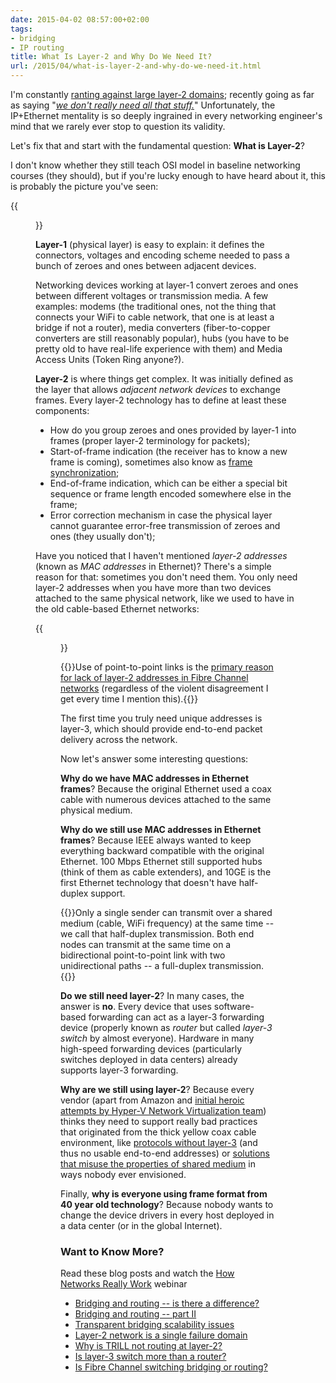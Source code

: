 ```yaml
---
date: 2015-04-02 08:57:00+02:00
tags:
- bridging
- IP routing
title: What Is Layer-2 and Why Do We Need It?
url: /2015/04/what-is-layer-2-and-why-do-we-need-it.html
---
```

I'm constantly [ranting against large layer-2 domains](https://blog.ipspace.net/2012/05/layer-2-network-is-single-failure.html); recently going as far as saying "[*we don't really need all that stuff.*](http://blog.ipspace.net/2015/02/lets-get-rid-of-thick-yellow-cable.html)" Unfortunately, the IP+Ethernet mentality is so deeply ingrained in every networking engineer's mind that we rarely ever stop to question its validity.

Let's fix that and start with the fundamental question: **What is Layer-2**?
<!--more-->
I don't know whether they still teach OSI model in baseline networking courses (they should), but if you're lucky enough to have heard about it, this is probably the picture you've seen:

{{<figure src="/2015/04/s550-OSI.png" caption="Bottom layers of the OSI stack">}}

**Layer-1** (physical layer) is easy to explain: it defines the connectors, voltages and encoding scheme needed to pass a bunch of zeroes and ones between adjacent devices.

Networking devices working at layer-1 convert zeroes and ones between different voltages or transmission media. A few examples: modems (the traditional ones, not the thing that connects your WiFi to cable network, that one is at least a bridge if not a router), media converters (fiber-to-copper converters are still reasonably popular), hubs (you have to be pretty old to have real-life experience with them) and Media Access Units (Token Ring anyone?).

**Layer-2** is where things get complex. It was initially defined as the layer that allows *adjacent network devices* to exchange frames. Every layer-2 technology has to define at least these components:

-   How do you group zeroes and ones provided by layer-1 into frames (proper layer-2 terminology for packets);
-   Start-of-frame indication (the receiver has to know a new frame is coming), sometimes also know as [frame synchronization](http://en.wikipedia.org/wiki/Frame_synchronization);
-   End-of-frame indication, which can be either a special bit sequence or frame length encoded somewhere else in the frame;
-   Error correction mechanism in case the physical layer cannot guarantee error-free transmission of zeroes and ones (they usually don't);

Have you noticed that I haven't mentioned *layer-2 addresses* (known as *MAC addresses* in Ethernet)? There's a simple reason for that: sometimes you don't need them. You only need layer-2 addresses when you have more than two devices attached to the same physical network, like we used to have in the old cable-based Ethernet networks:

{{<figure src="/2015/04/s550-00+-+Thick+Coax+Cable.png" caption="Emulating coax cable with Ethernet gear">}}

{{<note info>}}Use of point-to-point links is the [primary reason for lack of layer-2 addresses in Fibre Channel networks](https://blog.ipspace.net/2011/07/is-fibre-channel-switching-bridging-or.html) (regardless of the violent disagreement I get every time I mention this).{{</note>}}

The first time you truly need unique addresses is layer-3, which should provide end-to-end packet delivery across the network.

Now let's answer some interesting questions:

**Why do we have MAC addresses in Ethernet frames**? Because the original Ethernet used a coax cable with numerous devices attached to the same physical medium.

**Why do we still use MAC addresses in Ethernet frames**? Because IEEE always wanted to keep everything backward compatible with the original Ethernet. 100 Mbps Ethernet still supported hubs (think of them as cable extenders), and 10GE is the first Ethernet technology that doesn't have half-duplex support.

{{<note info>}}Only a single sender can transmit over a shared medium (cable, WiFi frequency) at the same time -- we call that half-duplex transmission. Both end nodes can transmit at the same time on a bidirectional point-to-point link with two unidirectional paths -- a full-duplex transmission.{{</note>}}

**Do we still need layer-2**? In many cases, the answer is **no**. Every device that uses software-based forwarding can act as a layer-3 forwarding device (properly known as *router* but called *layer-3 switch* by almost everyone). Hardware in many high-speed forwarding devices (particularly switches deployed in data centers) already supports layer-3 forwarding.

**Why are we still using layer-2**? Because every vendor (apart from Amazon and [initial heroic attempts by Hyper-V Network Virtualization team](https://blog.ipspace.net/2013/12/hyper-v-network-virtualization-packet.html)) thinks they need to support really bad practices that originated from the thick yellow coax cable environment, like [protocols without layer-3](http://blog.ipspace.net/2010/07/bridges-kludge-that-shouldnt-exist.html) (and thus no usable end-to-end addresses) or [solutions that misuse the properties of shared medium](http://blog.ipspace.net/2012/02/microsoft-network-load-balancing-behind.html) in ways nobody ever envisioned.

Finally, **why is everyone using frame format from 40 year old technology**? Because nobody wants to change the device drivers in every host deployed in a data center (or in the global Internet).

### Want to Know More?

Read these blog posts and watch the [How Networks Really Work](https://www.ipspace.net/How_Networks_Really_Work) webinar

-   [Bridging and routing -- is there a difference?](https://blog.ipspace.net/2010/07/bridging-and-routing-is-there.html)
-   [Bridging and routing -- part II](https://blog.ipspace.net/2010/07/bridging-and-routing-part-ii.html)
-   [Transparent bridging scalability issues](https://blog.ipspace.net/2012/05/transparent-bridging-aka-l2-switching.html)
-   [Layer-2 network is a single failure domain](https://blog.ipspace.net/2012/05/layer-2-network-is-single-failure.html)
-   [Why is TRILL not routing at layer-2?](https://blog.ipspace.net/2010/07/why-is-trill-not-routing-at-layer-2.html)
-   [Is layer-3 switch more than a router?](https://blog.ipspace.net/2012/08/is-layer-3-switch-more-than-router.html)
-   [Is Fibre Channel switching bridging or routing?](https://blog.ipspace.net/2011/07/is-fibre-channel-switching-bridging-or.html)
